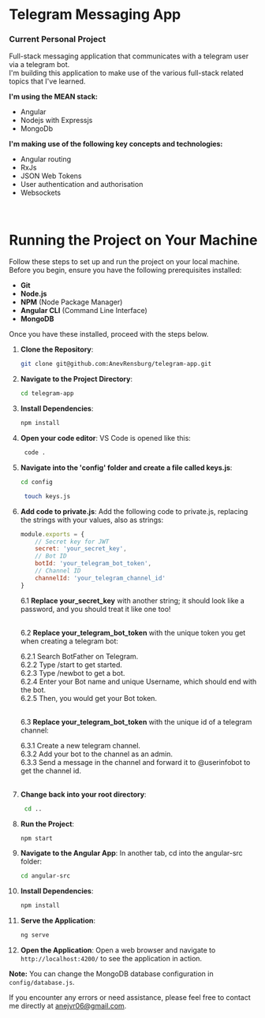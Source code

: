# Telegram Messaging App

### Current Personal Project
Full-stack messaging application that communicates with a telegram user via a telegram bot.<br>
I'm building this application to make use of the various full-stack related topics that I've learned. <br>

**I'm using the MEAN stack:**
- Angular
- Nodejs with Expressjs
- MongoDb

**I'm making use of the following key concepts and technologies:**
- Angular routing
- RxJs
- JSON Web Tokens
- User authentication and authorisation
- Websockets

<br>

# Running the Project on Your Machine

Follow these steps to set up and run the project on your local machine. Before you begin, ensure you have the following prerequisites installed:

- **Git**
- **Node.js**
- **NPM** (Node Package Manager)
- **Angular CLI** (Command Line Interface)
- **MongoDB**

Once you have these installed, proceed with the steps below.

1. **Clone the Repository**:
    ```bash
    git clone git@github.com:AnevRensburg/telegram-app.git
    ```
2. **Navigate to the Project Directory**:
    ```bash
    cd telegram-app
    ```
3. **Install Dependencies**:
    ```bash
    npm install
    ```
4. **Open your code editor**: VS Code is opened like this:
   ```bash
    code .
    ```
5. **Navigate into the 'config' folder and create a file called keys.js**:
    ```bash
    cd config
    ``` 
   ```bash
    touch keys.js
    ```
6. **Add code to private.js**: Add the following code to private.js, replacing the strings with your values, also as strings:
    ```js
    module.exports = {
        // Secret key for JWT
        secret: 'your_secret_key',
        // Bot ID
        botId: 'your_telegram_bot_token',
        // Channel ID
        channelId: 'your_telegram_channel_id'
    }
    ```
    6.1 **Replace your_secret_key** with another string; it should look like a password, and you should treat it like one too!<br><br>

    6.2 **Replace your_telegram_bot_token** with the unique token you get when creating a telegram bot:

    6.2.1 Search BotFather on Telegram.<br>
    6.2.2 Type /start to get started.<br>
    6.2.3 Type /newbot to get a bot.<br>
    6.2.4 Enter your Bot name and unique Username, which should end with the bot.<br>
    6.2.5 Then, you would get your Bot token.<br><br>

    6.3 **Replace your_telegram_bot_token** with the unique id of a telegram channel:

    6.3.1 Create a new telegram channel.<br>
    6.3.2 Add your bot to the channel as an admin.<br>
    6.3.3 Send a message in the channel and forward it to @userinfobot to get the channel id.<br><br>

7. **Change back into your root directory**:
   ```bash
    cd ..
    ```
8. **Run the Project**: 
    ```bash
    npm start
    ```
9. **Navigate to the Angular App**: In another tab, cd into the angular-src folder:
    ```bash
    cd angular-src
    ```
10. **Install Dependencies**:
    ```bash
    npm install
    ```
11. **Serve the Application**: 
    ```bash
    ng serve
    ```
12. **Open the Application**: Open a web browser and navigate to `http://localhost:4200/` to see the application in action.

**Note:** You can change the MongoDB database configuration in `config/database.js`.

If you encounter any errors or need assistance, please feel free to contact me directly at [anejvr06@gmail.com](mailto:anejvr06@gmail.com).

